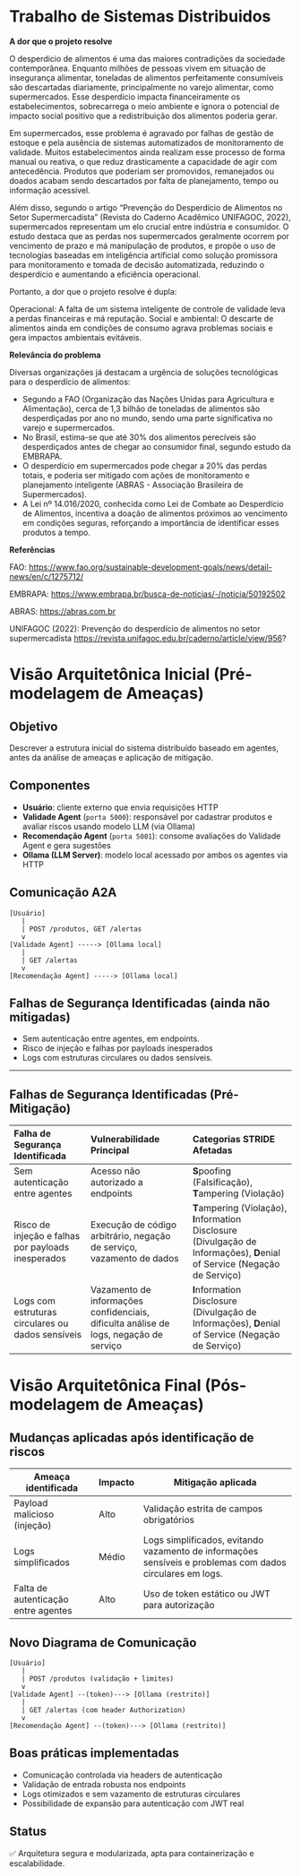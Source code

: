 # Trabalho de Sistemas Distribuidos

**A dor que o projeto resolve**

O desperdício de alimentos é uma das maiores contradições da sociedade contemporânea. Enquanto milhões de pessoas vivem em situação de insegurança alimentar, toneladas de alimentos perfeitamente consumíveis são descartadas diariamente, principalmente no varejo alimentar, como supermercados. Esse desperdício impacta financeiramente os estabelecimentos, sobrecarrega o meio ambiente e ignora o potencial de impacto social positivo que a redistribuição dos alimentos poderia gerar.

Em supermercados, esse problema é agravado por falhas de gestão de estoque e pela ausência de sistemas automatizados de monitoramento de validade. Muitos estabelecimentos ainda realizam esse processo de forma manual ou reativa, o que reduz drasticamente a capacidade de agir com antecedência. Produtos que poderiam ser promovidos, remanejados ou doados acabam sendo descartados por falta de planejamento, tempo ou informação acessível.

Além disso, segundo o artigo “Prevenção do Desperdício de Alimentos no Setor Supermercadista” (Revista do Caderno Acadêmico UNIFAGOC, 2022), supermercados representam um elo crucial entre indústria e consumidor. O estudo destaca que as perdas nos supermercados geralmente ocorrem por vencimento de prazo e má manipulação de produtos, e propõe o uso de tecnologias baseadas em inteligência artificial como solução promissora para monitoramento e tomada de decisão automatizada, reduzindo o desperdício e aumentando a eficiência operacional.

Portanto, a dor que o projeto resolve é dupla:

Operacional: A falta de um sistema inteligente de controle de validade leva a perdas financeiras e má reputação.
Social e ambiental: O descarte de alimentos ainda em condições de consumo agrava problemas sociais e gera impactos ambientais evitáveis.


**Relevância do problema**

Diversas organizações já destacam a urgência de soluções tecnológicas para o desperdício de alimentos:

- Segundo a FAO (Organização das Nações Unidas para Agricultura e Alimentação), cerca de 1,3 bilhão de toneladas de alimentos são desperdiçadas por ano no mundo, sendo uma parte significativa no varejo e supermercados.
- No Brasil, estima-se que até 30% dos alimentos perecíveis são desperdiçados antes de chegar ao consumidor final, segundo estudo da EMBRAPA.
- O desperdício em supermercados pode chegar a 20% das perdas totais, e poderia ser mitigado com ações de monitoramento e planejamento inteligente (ABRAS - Associação Brasileira de Supermercados).
- A Lei nº 14.016/2020, conhecida como Lei de Combate ao Desperdício de Alimentos, incentiva a doação de alimentos próximos ao vencimento em condições seguras, reforçando a importância de identificar esses produtos a tempo.

**Referências**

FAO: https://www.fao.org/sustainable-development-goals/news/detail-news/en/c/1275712/

EMBRAPA: https://www.embrapa.br/busca-de-noticias/-/noticia/50192502

ABRAS: https://abras.com.br

UNIFAGOC (2022): Prevenção do desperdício de alimentos no setor supermercadista https://revista.unifagoc.edu.br/caderno/article/view/956?

# Visão Arquitetônica Inicial (Pré-modelagem de Ameaças)

## Objetivo
Descrever a estrutura inicial do sistema distribuído baseado em agentes, antes da análise de ameaças e aplicação de mitigação.

## Componentes
- **Usuário**: cliente externo que envia requisições HTTP
- **Validade Agent** (`porta 5000`): responsável por cadastrar produtos e avaliar riscos usando modelo LLM (via Ollama)
- **Recomendação Agent** (`porta 5001`): consome avaliações do Validade Agent e gera sugestões
- **Ollama (LLM Server)**: modelo local acessado por ambos os agentes via HTTP

## Comunicação A2A
```
[Usuário]
   |
   | POST /produtos, GET /alertas
   v
[Validade Agent] -----> [Ollama local]
   |
   | GET /alertas
   v
[Recomendação Agent] -----> [Ollama local]
```

## Falhas de Segurança Identificadas (ainda não mitigadas)
- Sem autenticação entre agentes, em endpoints.
- Risco de injeção e falhas por payloads inesperados
- Logs com estruturas circulares ou dados sensíveis.

---
## Falhas de Segurança Identificadas (Pré-Mitigação)

| Falha de Segurança Identificada                        | Vulnerabilidade Principal                                                                 | Categorias STRIDE Afetadas                                                                                   |
| :----------------------------------------------------- | :---------------------------------------------------------------------------------------- | :----------------------------------------------------------------------------------------------------------- |
| Sem autenticação entre agentes                         | Acesso não autorizado a endpoints                                                         | **S**poofing (Falsificação), **T**ampering (Violação)                                                        |
| Risco de injeção e falhas por payloads inesperados     | Execução de código arbitrário, negação de serviço, vazamento de dados                     | **T**ampering (Violação), **I**nformation Disclosure (Divulgação de Informações), **D**enial of Service (Negação de Serviço) |
| Logs com estruturas circulares ou dados sensíveis      | Vazamento de informações confidenciais, dificulta análise de logs, negação de serviço     | **I**nformation Disclosure (Divulgação de Informações), **D**enial of Service (Negação de Serviço)           |

# Visão Arquitetônica Final (Pós-modelagem de Ameaças)

## Mudanças aplicadas após identificação de riscos

| Ameaça identificada                        | Impacto | Mitigação aplicada                                  |
|-------------------------------------------|---------|------------------------------------------------------|
| Payload malicioso (injeção)               | Alto    | Validação estrita de campos obrigatórios             |
| Logs simplificados                        | Médio   | Logs simplificados, evitando vazamento de informações sensíveis e problemas com dados circulares em logs. |
| Falta de autenticação entre agentes      | Alto    | Uso de token estático ou JWT para autorização        |

## Novo Diagrama de Comunicação
```
[Usuário]
   |
   | POST /produtos (validação + limites)
   v
[Validade Agent] --(token)---> [Ollama (restrito)]
   |
   | GET /alertas (com header Authorization)
   v
[Recomendação Agent] --(token)---> [Ollama (restrito)]
```

## Boas práticas implementadas
- Comunicação controlada via headers de autenticação
- Validação de entrada robusta nos endpoints
- Logs otimizados e sem vazamento de estruturas circulares
- Possibilidade de expansão para autenticação com JWT real

## Status
✅ Arquitetura segura e modularizada, apta para containerização e escalabilidade.
